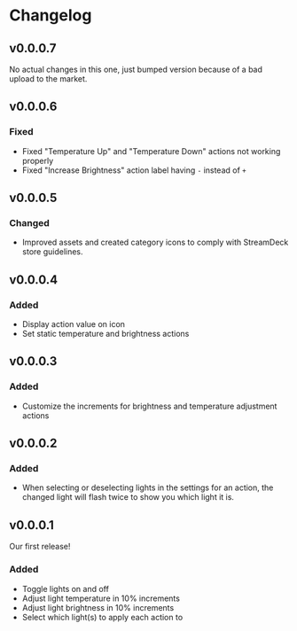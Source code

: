 # Changelog

## v0.0.0.7

No actual changes in this one, just bumped version because of a bad upload to the market.

## v0.0.0.6

### Fixed

- Fixed "Temperature Up" and "Temperature Down" actions not working properly
- Fixed "Increase Brightness" action label having `-` instead of `+`

## v0.0.0.5

### Changed

- Improved assets and created category icons to comply with StreamDeck store guidelines.

## v0.0.0.4

### Added

- Display action value on icon
- Set static temperature and brightness actions

## v0.0.0.3

### Added

- Customize the increments for brightness and temperature adjustment actions

## v0.0.0.2

### Added

- When selecting or deselecting lights in the settings for an action, the changed light will flash twice to show you which light it is.

## v0.0.0.1

Our first release!

### Added

- Toggle lights on and off
- Adjust light temperature in 10% increments
- Adjust light brightness in 10% increments
- Select which light(s) to apply each action to

